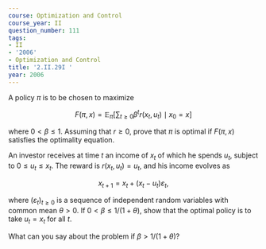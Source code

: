 ```yaml
---
course: Optimization and Control
course_year: II
question_number: 111
tags:
- II
- '2006'
- Optimization and Control
title: '2.II.29I '
year: 2006
---
```



A policy $\pi$ is to be chosen to maximize

$$F(\pi, x)=\mathbb{E}_{\pi}\left[\sum_{t \geqslant 0} \beta^{t} r\left(x_{t}, u_{t}\right) \mid x_{0}=x\right]$$

where $0<\beta \leqslant 1$. Assuming that $r \geqslant 0$, prove that $\pi$ is optimal if $F(\pi, x)$ satisfies the optimality equation.

An investor receives at time $t$ an income of $x_{t}$ of which he spends $u_{t}$, subject to $0 \leqslant u_{t} \leqslant x_{t}$. The reward is $r\left(x_{t}, u_{t}\right)=u_{t}$, and his income evolves as

$$x_{t+1}=x_{t}+\left(x_{t}-u_{t}\right) \varepsilon_{t},$$

where $\left(\varepsilon_{t}\right)_{t \geqslant 0}$ is a sequence of independent random variables with common mean $\theta>0$. If $0<\beta \leqslant 1 /(1+\theta)$, show that the optimal policy is to take $u_{t}=x_{t}$ for all $t$.

What can you say about the problem if $\beta>1 /(1+\theta) ?$